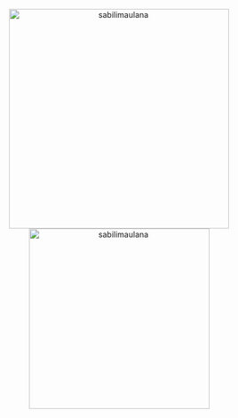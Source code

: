 <p align=center>
  <div align=center>
    <a href="https://github.com/denvercoder1/github-readme-streak-stats" title="Go to Source">
      <img  width=396 src="https://github-readme-streak-stats.herokuapp.com/?user=sabilimaulana&theme=dracula&currStreakNum=fe8dab&currStreakLabel=fe8dab&hide_border=true" alt="sabilimaulana" />
    </a>
  </div>
  <div align=center>
    <a href="https://github.com/anuraghazra/github-readme-stats">
      <img width=325 align="center" src="https://github-readme-stats.vercel.app/api/top-langs/?username=sabilimaulana&title_color=fe8dab&text_color=ffffff&icon_color=fe8dab&bg_color=20232a&langs_count=8&layout=compact&border_color=fe8dab&hide_border=true" alt="sabilimaulana"/>
    </a>
  </div>
  <br>
</p>

